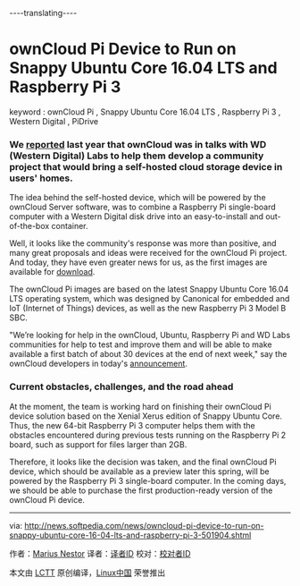 ----translating----

ownCloud Pi Device to Run on Snappy Ubuntu Core 16.04 LTS and Raspberry Pi 3
===============================================================================

keyword : ownCloud Pi , Snappy Ubuntu Core 16.04 LTS , Raspberry Pi 3 , Western Digital , PiDrive

### We [reported][1] last year that ownCloud was in talks with WD (Western Digital) Labs to help them develop a community project that would bring a self-hosted cloud storage device in users' homes.

The idea behind the self-hosted device, which will be powered by the ownCloud Server software, was to combine a Raspberry Pi single-board computer with a Western Digital disk drive into an easy-to-install and out-of-the-box container.

Well, it looks like the community's response was more than positive, and many great proposals and ideas were received for the ownCloud Pi project. And today, they have even greater news for us, as the first images are available for [download][2].

The ownCloud Pi images are based on the latest Snappy Ubuntu Core 16.04 LTS operating system, which was designed by Canonical for embedded and IoT (Internet of Things) devices, as well as the new Raspberry Pi 3 Model B SBC.

"We’re looking for help in the ownCloud, Ubuntu, Raspberry Pi and WD Labs communities for help to test and improve them and will be able to make available a first batch of about 30 devices at the end of next week," say the ownCloud developers in today's [announcement][3].

### Current obstacles, challenges, and the road ahead

At the moment, the team is working hard on finishing their ownCloud Pi device solution based on the Xenial Xerus edition of Snappy Ubuntu Core. Thus, the new 64-bit Raspberry Pi 3 computer helps them with the obstacles encountered during previous tests running on the Raspberry Pi 2 board, such as support for files larger than 2GB.

Therefore, it looks like the decision was taken, and the final ownCloud Pi device, which should be available as a preview later this spring, will be powered by the Raspberry Pi 3 single-board computer. In the coming days, we should be able to purchase the first production-ready version of the ownCloud Pi device.

--------------------------------------------------------------------------------

via: http://news.softpedia.com/news/owncloud-pi-device-to-run-on-snappy-ubuntu-core-16-04-lts-and-raspberry-pi-3-501904.shtml

作者：[Marius Nestor][a]
译者：[译者ID](https://github.com/译者ID)
校对：[校对者ID](https://github.com/校对者ID)

本文由 [LCTT](https://github.com/LCTT/TranslateProject) 原创编译，[Linux中国](https://linux.cn/) 荣誉推出

[a]: http://news.softpedia.com/editors/browse/marius-nestor
[1]: http://news.softpedia.com/news/owncloud-partnerships-with-wd-to-bring-self-hosted-cloud-storage-in-users-homes-497512.shtml
[2]: http://people.canonical.com/~kyrofa/owncloud-pi/
[3]: https://owncloud.org/blog/wd-labs-raspberry-pi-owncloud-and-ubuntu/
